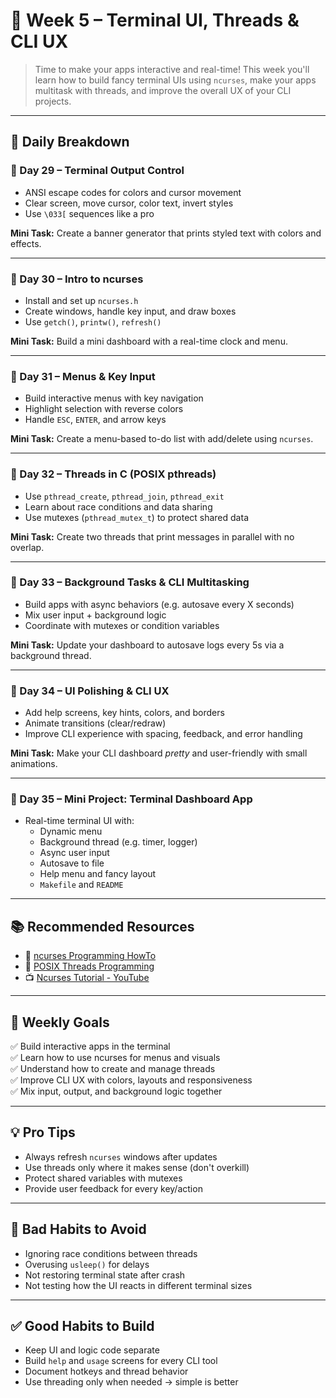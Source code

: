 # 📘 Week 5 – Terminal UI, Threads & CLI UX

> Time to make your apps interactive and real-time! This week you'll learn how to build fancy terminal UIs using `ncurses`, make your apps multitask with threads, and improve the overall UX of your CLI projects.

---

## 📅 Daily Breakdown

### 🔹 Day 29 – Terminal Output Control
- ANSI escape codes for colors and cursor movement
- Clear screen, move cursor, color text, invert styles
- Use `\033[` sequences like a pro

**Mini Task:** Create a banner generator that prints styled text with colors and effects.

---

### 🔹 Day 30 – Intro to ncurses
- Install and set up `ncurses.h`
- Create windows, handle key input, and draw boxes
- Use `getch()`, `printw()`, `refresh()`

**Mini Task:** Build a mini dashboard with a real-time clock and menu.

---

### 🔹 Day 31 – Menus & Key Input
- Build interactive menus with key navigation
- Highlight selection with reverse colors
- Handle `ESC`, `ENTER`, and arrow keys

**Mini Task:** Create a menu-based to-do list with add/delete using `ncurses`.

---

### 🔹 Day 32 – Threads in C (POSIX pthreads)
- Use `pthread_create`, `pthread_join`, `pthread_exit`
- Learn about race conditions and data sharing
- Use mutexes (`pthread_mutex_t`) to protect shared data

**Mini Task:** Create two threads that print messages in parallel with no overlap.

---

### 🔹 Day 33 – Background Tasks & CLI Multitasking
- Build apps with async behaviors (e.g. autosave every X seconds)
- Mix user input + background logic
- Coordinate with mutexes or condition variables

**Mini Task:** Update your dashboard to autosave logs every 5s via a background thread.

---

### 🔹 Day 34 – UI Polishing & CLI UX
- Add help screens, key hints, colors, and borders
- Animate transitions (clear/redraw)
- Improve CLI experience with spacing, feedback, and error handling

**Mini Task:** Make your CLI dashboard *pretty* and user-friendly with small animations.

---

### 🔹 Day 35 – Mini Project: Terminal Dashboard App
- Real-time terminal UI with:
  - Dynamic menu
  - Background thread (e.g. timer, logger)
  - Async user input
  - Autosave to file
  - Help menu and fancy layout
  - `Makefile` and `README`

---

## 📚 Recommended Resources

- 📗 [ncurses Programming HowTo](https://tldp.org/HOWTO/NCURSES-Programming-HOWTO/)
- 📕 [POSIX Threads Programming](https://computing.llnl.gov/tutorials/pthreads/)
- 📺 [Ncurses Tutorial - YouTube](https://www.youtube.com/watch?v=Yw0-ASR4sr8)

---

## 🧠 Weekly Goals
✅ Build interactive apps in the terminal  
✅ Learn how to use ncurses for menus and visuals  
✅ Understand how to create and manage threads  
✅ Improve CLI UX with colors, layouts and responsiveness  
✅ Mix input, output, and background logic together

---

## 💡 Pro Tips
- Always refresh `ncurses` windows after updates
- Use threads only where it makes sense (don't overkill)
- Protect shared variables with mutexes
- Provide user feedback for every key/action

---

## 🚫 Bad Habits to Avoid
- Ignoring race conditions between threads
- Overusing `usleep()` for delays
- Not restoring terminal state after crash
- Not testing how the UI reacts in different terminal sizes

---

## ✅ Good Habits to Build
- Keep UI and logic code separate
- Build `help` and `usage` screens for every CLI tool
- Document hotkeys and thread behavior
- Use threading only when needed → simple is better

